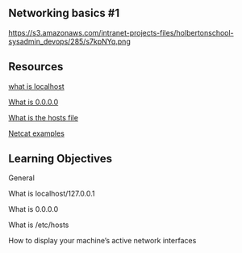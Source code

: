 ## Networking basics #1
https://s3.amazonaws.com/intranet-projects-files/holbertonschool-sysadmin_devops/285/s7kpNYq.png


## Resources
[what is localhost](https://intranet.alxswe.com/rltoken/Odcc_tyAQlcANCCrtmxo6A)

[What is 0.0.0.0](https://intranet.alxswe.com/rltoken/fUb9IpnxrNaddMljzwbhJQ)

[What is the hosts file](https://intranet.alxswe.com/rltoken/4_MBpFTulKliFM69jCPzOQ)

[Netcat examples](https://intranet.alxswe.com/rltoken/OR0lOEwAw9I1Rj4aGp1Ljg)

## Learning Objectives
General

What is localhost/127.0.0.1

What is 0.0.0.0

What is /etc/hosts

How to display your machine’s active network interfaces
